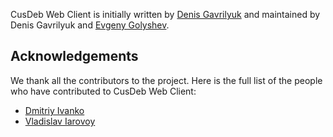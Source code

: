 CusDeb Web Client is initially written by [Denis Gavrilyuk](https://github.com/karpa4o4) and maintained by Denis Gavrilyuk and [Evgeny Golyshev](https://github.com/eugulixes).

## Acknowledgements

We thank all the contributors to the project. Here is the full list of the people who have contributed to CusDeb Web Client:
* [Dmitriy Ivanko](https://github.com/Themanwhosmellslikesugar)
* [Vladislav Iarovoy](https://github.com/IrovoyVlad)

